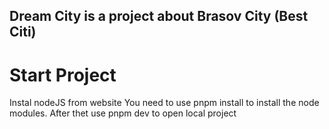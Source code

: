 ## Dream City is a project about Brasov City (Best Citi)

# Start Project
Instal nodeJS from website
You need to use pnpm install to install the node modules.
After thet use pnpm dev to open local project

